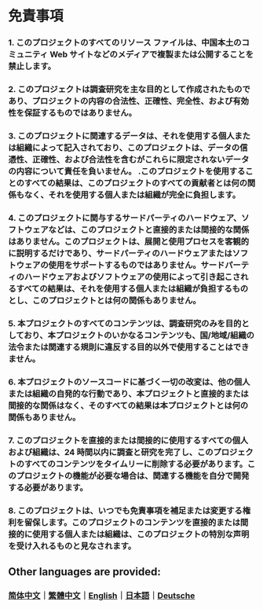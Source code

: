 # 免責事項
### 1. このプロジェクトのすべてのリソース ファイルは、中国本土のコミュニティ Web サイトなどのメディアで複製または公開することを禁止します。
### 2. このプロジェクトは調査研究を主な目的として作成されたものであり、プロジェクトの内容の合法性、正確性、完全性、および有効性を保証するものではありません。
### 3. このプロジェクトに関連するデータは、それを使用する個人または組織によって記入されており、このプロジェクトは、データの信憑性、正確性、および合法性を含むがこれらに限定されないデータの内容について責任を負いません。 .このプロジェクトを使用することのすべての結果は、このプロジェクトのすべての貢献者とは何の関係もなく、それを使用する個人または組織が完全に負担します。
### 4. このプロジェクトに関与するサードパーティのハードウェア、ソフトウェアなどは、このプロジェクトと直接的または間接的な関係はありません。このプロジェクトは、展開と使用プロセスを客観的に説明するだけであり、サードパーティのハードウェアまたはソフトウェアの使用をサポートするものではありません。サードパーティのハードウェアおよびソフトウェアの使用によって引き起こされるすべての結果は、それを使用する個人または組織が負担するものとし、このプロジェクトとは何の関係もありません。
### 5. 本プロジェクトのすべてのコンテンツは、調査研究のみを目的としており、本プロジェクトのいかなるコンテンツも、国/地域/組織の法令または関連する規則に違反する目的以外で使用することはできません。
### 6. 本プロジェクトのソースコードに基づく一切の改変は、他の個人または組織の自発的な行動であり、本プロジェクトと直接的または間接的な関係はなく、そのすべての結果は本プロジェクトとは何の関係もありません。
### 7. このプロジェクトを直接的または間接的に使用するすべての個人および組織は、24 時間以内に調査と研究を完了し、このプロジェクトのすべてのコンテンツをタイムリーに削除する必要があります。このプロジェクトの機能が必要な場合は、関連する機能を自分で開発する必要があります。
### 8. このプロジェクトは、いつでも免責事項を補足または変更する権利を留保します。このプロジェクトのコンテンツを直接的または間接的に使用する個人または組織は、このプロジェクトの特別な声明を受け入れるものと見なされます。

## Other languages are provided:
### [简体中文](https://github.com/bunizao/TutuBetterRules/blob/tutu/Announcement/Announcement_SimplifiedChinese.md)｜[繁體中文](https://github.com/bunizao/TutuBetterRules/blob/tutu/Announcement/Announcement_TradiationalChinese.md)｜[English](https://github.com/bunizao/TutuBetterRules/blob/tutu/Announcement/Announcement_English.md)｜[日本語](https://github.com/bunizao/TutuBetterRules/blob/tutu/Announcement/Announcement_Japanese.md)｜[Deutsche](https://github.com/bunizao/TutuBetterRules/blob/tutu/Announcement/Announcement_German.md)
